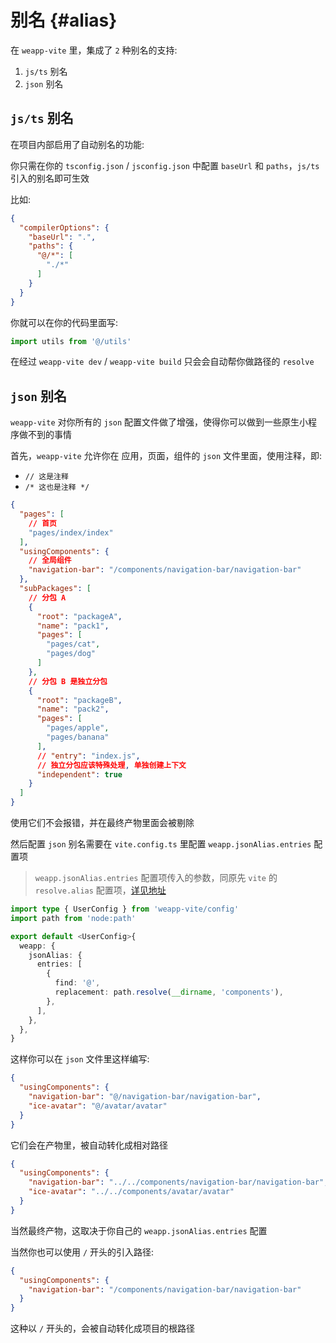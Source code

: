 # 别名 {#alias}

在 `weapp-vite` 里，集成了 `2` 种别名的支持:

1. `js/ts` 别名
2. `json` 别名

## `js/ts` 别名

在项目内部启用了自动别名的功能:

你只需在你的 `tsconfig.json` / `jsconfig.json` 中配置 `baseUrl` 和 `paths`，`js/ts` 引入的别名即可生效

比如:

```json
{
  "compilerOptions": {
    "baseUrl": ".",
    "paths": {
      "@/*": [
        "./*"
      ]
    }
  }
}
```

你就可以在你的代码里面写:

```ts
import utils from '@/utils'
```

在经过 `weapp-vite dev` / `weapp-vite build` 只会会自动帮你做路径的 `resolve`

## `json` 别名

`weapp-vite` 对你所有的 `json` 配置文件做了增强，使得你可以做到一些原生小程序做不到的事情

首先，`weapp-vite` 允许你在 应用，页面，组件的 `json` 文件里面，使用注释，即:

- `// 这是注释`
- `/* 这也是注释 */`

```json
{
  "pages": [
    // 首页
    "pages/index/index"
  ],
  "usingComponents": {
    // 全局组件
    "navigation-bar": "/components/navigation-bar/navigation-bar"
  },
  "subPackages": [
    // 分包 A
    {
      "root": "packageA",
      "name": "pack1",
      "pages": [
        "pages/cat",
        "pages/dog"
      ]
    },
    // 分包 B 是独立分包
    {
      "root": "packageB",
      "name": "pack2",
      "pages": [
        "pages/apple",
        "pages/banana"
      ],
      // "entry": "index.js",
      // 独立分包应该特殊处理, 单独创建上下文
      "independent": true
    }
  ]
}
```

使用它们不会报错，并在最终产物里面会被剔除

然后配置 `json` 别名需要在 `vite.config.ts` 里配置 `weapp.jsonAlias.entries` 配置项

> `weapp.jsonAlias.entries` 配置项传入的参数，同原先 `vite` 的 `resolve.alias` 配置项，[详见地址](https://vite.dev/config/shared-options.html#resolve-alias)

```ts
import type { UserConfig } from 'weapp-vite/config'
import path from 'node:path'

export default <UserConfig>{
  weapp: {
    jsonAlias: {
      entries: [
        {
          find: '@',
          replacement: path.resolve(__dirname, 'components'),
        },
      ],
    },
  },
}
```

这样你可以在 `json` 文件里这样编写:

```json
{
  "usingComponents": {
    "navigation-bar": "@/navigation-bar/navigation-bar",
    "ice-avatar": "@/avatar/avatar"
  }
}
```

它们会在产物里，被自动转化成相对路径

```json
{
  "usingComponents": {
    "navigation-bar": "../../components/navigation-bar/navigation-bar",
    "ice-avatar": "../../components/avatar/avatar"
  }
}
```

当然最终产物，这取决于你自己的 `weapp.jsonAlias.entries` 配置

当然你也可以使用 `/` 开头的引入路径:

```json
{
  "usingComponents": {
    "navigation-bar": "/components/navigation-bar/navigation-bar"
  }
}
```

这种以 `/` 开头的，会被自动转化成项目的根路径
